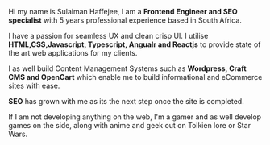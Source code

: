 Hi my name is Sulaiman Haffejee, I am a **Frontend Engineer and SEO specialist** with 5 years professional experience based in South Africa. 

I have a passion for seamless UX and clean crisp UI. I utilise **HTML,CSS,Javascript, Typescript, Angualr and Reactjs** to provide state of the art web applications for my clients.

 I as well build Content Management Systems such as **Wordpress, Craft CMS and OpenCart** which enable me to build informational and eCommerce sites with ease.

**SEO** has grown with me as its the next step once the site is completed.

If I am not developing anything on the web, I'm a gamer and as well develop games on the side, along with anime and geek out on Tolkien lore or Star Wars.



